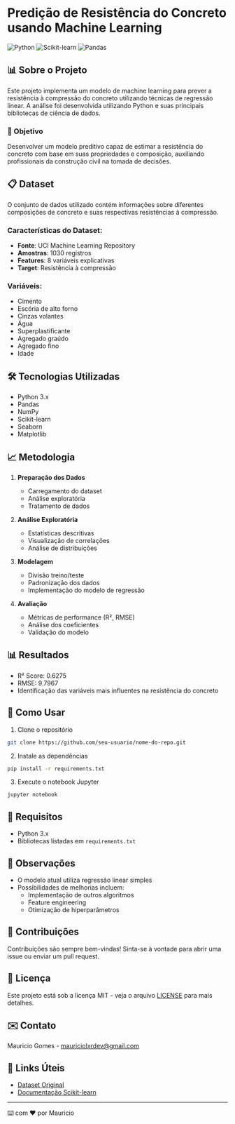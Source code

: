 # Predição de Resistência do Concreto usando Machine Learning
![Python](https://img.shields.io/badge/Python-3776AB?style=flat&logo=python&logoColor=white)
![Scikit-learn](https://img.shields.io/badge/scikit--learn-F7931E?style=flat&logo=scikit-learn&logoColor=white)
![Pandas](https://img.shields.io/badge/Pandas-150458?style=flat&logo=pandas&logoColor=white)

## 📊 Sobre o Projeto
Este projeto implementa um modelo de machine learning para prever a resistência à compressão do concreto utilizando técnicas de regressão linear. A análise foi desenvolvida utilizando Python e suas principais bibliotecas de ciência de dados.

### 🎯 Objetivo
Desenvolver um modelo preditivo capaz de estimar a resistência do concreto com base em suas propriedades e composição, auxiliando profissionais da construção civil na tomada de decisões.

## 📋 Dataset
O conjunto de dados utilizado contém informações sobre diferentes composições de concreto e suas respectivas resistências à compressão.

### Características do Dataset:
- **Fonte**: UCI Machine Learning Repository
- **Amostras**: 1030 registros
- **Features**: 8 variáveis explicativas
- **Target**: Resistência à compressão

### Variáveis:
- Cimento
- Escória de alto forno
- Cinzas volantes
- Água
- Superplastificante
- Agregado graúdo
- Agregado fino
- Idade

## 🛠️ Tecnologias Utilizadas
- Python 3.x
- Pandas
- NumPy
- Scikit-learn
- Seaborn
- Matplotlib

## 📈 Metodologia
1. **Preparação dos Dados**
   - Carregamento do dataset
   - Análise exploratória
   - Tratamento de dados

2. **Análise Exploratória**
   - Estatísticas descritivas
   - Visualização de correlações
   - Análise de distribuições

3. **Modelagem**
   - Divisão treino/teste
   - Padronização dos dados
   - Implementação do modelo de regressão

4. **Avaliação**
   - Métricas de performance (R², RMSE)
   - Análise dos coeficientes
   - Validação do modelo

## 📊 Resultados
- R² Score: 0.6275
- RMSE: 9.7967
- Identificação das variáveis mais influentes na resistência do concreto

## 🚀 Como Usar
1. Clone o repositório
```bash
git clone https://github.com/seu-usuario/nome-do-repo.git
```

2. Instale as dependências
```bash
pip install -r requirements.txt
```

3. Execute o notebook Jupyter
```bash
jupyter notebook
```

## 📝 Requisitos
- Python 3.x
- Bibliotecas listadas em `requirements.txt`

## 📌 Observações
- O modelo atual utiliza regressão linear simples
- Possibilidades de melhorias incluem:
  - Implementação de outros algoritmos
  - Feature engineering
  - Otimização de hiperparâmetros

## 👥 Contribuições
Contribuições são sempre bem-vindas! Sinta-se à vontade para abrir uma issue ou enviar um pull request.

## 📄 Licença
Este projeto está sob a licença MIT - veja o arquivo [LICENSE](LICENSE) para mais detalhes.

## ✉️ Contato
Mauricio Gomes - mauriciolxrdev@gmail.com

## 🔗 Links Úteis
- [Dataset Original](https://archive.ics.uci.edu/ml/datasets/Concrete+Compressive+Strength)
- [Documentação Scikit-learn](https://scikit-learn.org/stable/)

---
⌨️ com ❤️ por Mauricio

